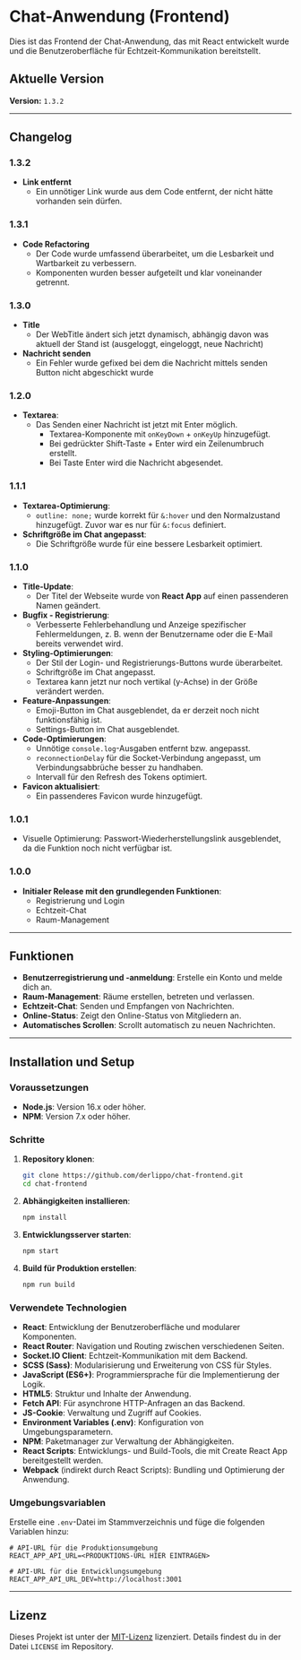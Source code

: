 # Chat-Anwendung (Frontend)

Dies ist das Frontend der Chat-Anwendung, das mit React entwickelt wurde und die Benutzeroberfläche für Echtzeit-Kommunikation bereitstellt.

## Aktuelle Version

**Version:** `1.3.2`

---

## Changelog

### **1.3.2**

- **Link entfernt**
  - Ein unnötiger Link wurde aus dem Code entfernt, der nicht hätte vorhanden sein dürfen.

### 1.3.1

- **Code Refactoring**
  - Der Code wurde umfassend überarbeitet, um die Lesbarkeit und Wartbarkeit zu verbessern.
  - Komponenten wurden besser aufgeteilt und klar voneinander getrennt.

### 1.3.0

- **Title**
  - Der WebTitle ändert sich jetzt dynamisch, abhängig davon was aktuell der Stand ist (ausgeloggt, eingeloggt, neue Nachricht)
- **Nachricht senden**
  - Ein Fehler wurde gefixed bei dem die Nachricht mittels senden Button nicht abgeschickt wurde

### 1.2.0

- **Textarea**:
  - Das Senden einer Nachricht ist jetzt mit Enter möglich.
    - Textarea-Komponente mit `onKeyDown` + `onKeyUp` hinzugefügt.
    - Bei gedrückter Shift-Taste + Enter wird ein Zeilenumbruch erstellt.
    - Bei Taste Enter wird die Nachricht abgesendet.

### 1.1.1

- **Textarea-Optimierung**:
  - `outline: none;` wurde korrekt für `&:hover` und den Normalzustand hinzugefügt. Zuvor war es nur für `&:focus` definiert.
- **Schriftgröße im Chat angepasst**:
  - Die Schriftgröße wurde für eine bessere Lesbarkeit optimiert.

### 1.1.0

- **Title-Update**:
  - Der Titel der Webseite wurde von **React App** auf einen passenderen Namen geändert.
- **Bugfix - Registrierung**:
  - Verbesserte Fehlerbehandlung und Anzeige spezifischer Fehlermeldungen, z. B. wenn der Benutzername oder die E-Mail bereits verwendet wird.
- **Styling-Optimierungen**:
  - Der Stil der Login- und Registrierungs-Buttons wurde überarbeitet.
  - Schriftgröße im Chat angepasst.
  - Textarea kann jetzt nur noch vertikal (y-Achse) in der Größe verändert werden.
- **Feature-Anpassungen**:
  - Emoji-Button im Chat ausgeblendet, da er derzeit noch nicht funktionsfähig ist.
  - Settings-Button im Chat ausgeblendet.
- **Code-Optimierungen**:
  - Unnötige `console.log`-Ausgaben entfernt bzw. angepasst.
  - `reconnectionDelay` für die Socket-Verbindung angepasst, um Verbindungsabbrüche besser zu handhaben.
  - Intervall für den Refresh des Tokens optimiert.
- **Favicon aktualisiert**:
  - Ein passenderes Favicon wurde hinzugefügt.

### 1.0.1

- Visuelle Optimierung: Passwort-Wiederherstellungslink ausgeblendet, da die Funktion noch nicht verfügbar ist.

### 1.0.0

- **Initialer Release mit den grundlegenden Funktionen**:
  - Registrierung und Login
  - Echtzeit-Chat
  - Raum-Management

---

## Funktionen

- **Benutzerregistrierung und -anmeldung**: Erstelle ein Konto und melde dich an.
- **Raum-Management**: Räume erstellen, betreten und verlassen.
- **Echtzeit-Chat**: Senden und Empfangen von Nachrichten.
- **Online-Status**: Zeigt den Online-Status von Mitgliedern an.
- **Automatisches Scrollen**: Scrollt automatisch zu neuen Nachrichten.

---

## Installation und Setup

### Voraussetzungen

- **Node.js**: Version 16.x oder höher.
- **NPM**: Version 7.x oder höher.

### Schritte

1. **Repository klonen**:

   ```bash
   git clone https://github.com/derlippo/chat-frontend.git
   cd chat-frontend
   ```

2. **Abhängigkeiten installieren**:

   ```bash
   npm install
   ```

3. **Entwicklungsserver starten**:

   ```bash
   npm start
   ```

4. **Build für Produktion erstellen**:
   ```bash
   npm run build
   ```

### Verwendete Technologien

- **React**: Entwicklung der Benutzeroberfläche und modularer Komponenten.
- **React Router**: Navigation und Routing zwischen verschiedenen Seiten.
- **Socket.IO Client**: Echtzeit-Kommunikation mit dem Backend.
- **SCSS (Sass)**: Modularisierung und Erweiterung von CSS für Styles.
- **JavaScript (ES6+)**: Programmiersprache für die Implementierung der Logik.
- **HTML5**: Struktur und Inhalte der Anwendung.
- **Fetch API**: Für asynchrone HTTP-Anfragen an das Backend.
- **JS-Cookie**: Verwaltung und Zugriff auf Cookies.
- **Environment Variables (.env)**: Konfiguration von Umgebungsparametern.
- **NPM**: Paketmanager zur Verwaltung der Abhängigkeiten.
- **React Scripts**: Entwicklungs- und Build-Tools, die mit Create React App bereitgestellt werden.
- **Webpack** (indirekt durch React Scripts): Bundling und Optimierung der Anwendung.

### Umgebungsvariablen

Erstelle eine `.env`-Datei im Stammverzeichnis und füge die folgenden Variablen hinzu:

```env
# API-URL für die Produktionsumgebung
REACT_APP_API_URL=<PRODUKTIONS-URL HIER EINTRAGEN>

# API-URL für die Entwicklungsumgebung
REACT_APP_API_URL_DEV=http://localhost:3001
```

---

## Lizenz

Dieses Projekt ist unter der [MIT-Lizenz](LICENSE) lizenziert. Details findest du in der Datei `LICENSE` im Repository.
